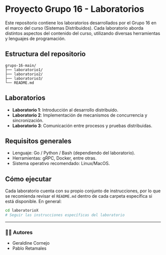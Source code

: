 # Proyecto Grupo 16 - Laboratorios

Este repositorio contiene los laboratorios desarrollados por el Grupo 16 en el marco del curso (Sistemas Distribuidos). Cada laboratorio aborda distintos aspectos del contenido del curso, utilizando diversas herramientas y lenguajes de programación.

## Estructura del repositorio

```
grupo-16-main/
├── laboratorio1/
├── laboratorio2/
├── laboratorio3/
└── README.md
```

## Laboratorios

- **Laboratorio 1**: Introducción al desarrollo distribuido.
- **Laboratorio 2**: Implementación de mecanismos de concurrencia y sincronización.
- **Laboratorio 3**: Comunicación entre procesos y pruebas distribuidas.

## Requisitos generales

- Lenguaje: Go / Python / Bash (dependiendo del laboratorio).
- Herramientas: gRPC, Docker, entre otras.
- Sistema operativo recomendado: Linux/MacOS.

## Cómo ejecutar

Cada laboratorio cuenta con su propio conjunto de instrucciones, por lo que se recomienda revisar el `README.md` dentro de cada carpeta específica si está disponible. En general:

```bash
cd laboratorioX
# Seguir las instrucciones específicas del laboratorio
```

---

### 🧑‍💻 Autores
* Geraldine Cornejo
* Pablo Retamales
